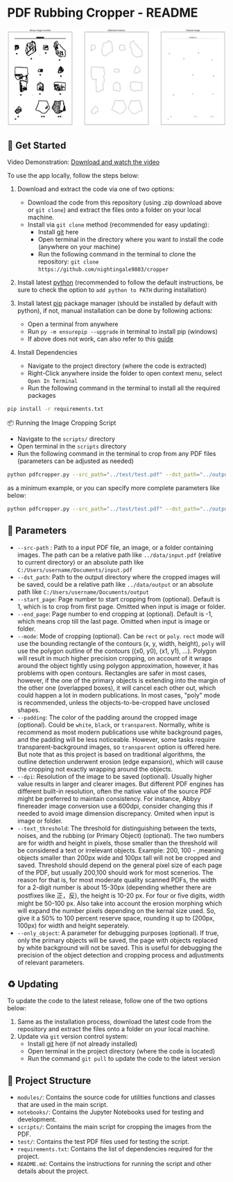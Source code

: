 # PDF Rubbing Cropper - README

![pdfcropper](example.png)

## 🚀 Get Started

Video Demonstration:
[Download and watch the video](./installation.mp4)

To use the app locally, follow the steps below:

1. Download and extract the code via one of two options:
   - Download the code from this repository (using .zip download above or `git clone`) and extract the files onto a folder on your local machine.
   - Install via `git clone` method (recommended for easy updating):
     - Install [git](https://git-scm.com/downloads) here
     - Open terminal in the directory where you want to install the code (anywhere on your machine)
     - Run the following command in the terminal to clone the repository: `git clone https://github.com/nightingale9803/cropper`
2. Install latest [python](https://www.python.org/downloads/) (recommended to follow the default instructions, be sure to check the option to `add python to PATH` during installation)
3. Install latest [pip](https://pip.pypa.io/en/stable/installation/) package manager (should be installed by default with python), if not, manual installation can be done by following actions:
   - Open a terminal from anywhere
   - Run `py -m ensurepip --upgrade` in terminal to install pip (windows)
   - If above does not work, can also refer to this [guide](https://www.geeksforgeeks.org/how-to-install-pip-on-windows/)
4. Install Dependencies

   - Navigate to the project directory (where the code is extracted)
   - Right-Click anywhere inside the folder to open context menu, select `Open In Terminal`
   - Run the following command in the terminal to install all the required packages

```bash
pip install -r requirements.txt
```

📦 Running the Image Cropping Script

- Navigate to the `scripts/` directory
- Open terminal in the `scripts` directory
- Run the following command in the terminal to crop from any PDF files (parameters can be adjusted as needed)

```bash
python pdfcropper.py --src_path="../test/test.pdf" --dst_path="../output"
```
as a minimum example, or you can specify more complete parameters like below:

```bash
python pdfcropper.py --src_path="../test/test.pdf" --dst_path="../output" --mode="poly" --padding="white" --dpi=600 --start_page=1 --end_page=-1 --text_threshold="200, 100" --only_object=True
```

## 📝 Parameters

- `--src-path` : Path to a input PDF file, an image, or a folder containing images. The path can be a relative path like `../data/input.pdf` (relative to current directory) or an absolute path like `C:/Users/username/Documents/input.pdf`
- `--dst_path`: Path to the output directory where the cropped images will be saved, could be a relative path like `../data/output` or an absolute path like `C:/Users/username/Documents/output`
- `--start_page`: Page number to start cropping from (optional). Default is 1, which is to crop from first page. Omitted when input is image or folder.
- `--end_page`: Page number to end cropping at (optional). Default is -1, which means crop till the last page. Omitted when input is image or folder.
- `--mode`: Mode of cropping (optional). Can be `rect` or `poly`. `rect` mode will use the bounding rectangle of the contours (x, y, width, height), `poly` will use the polygon outline of the contours ((x0, y0), (x1, y1), ...). Polygon will result in much higher precision cropping, on account of it wraps around the object tightly using polygon approximation, however, it has problems with open contours. Rectangles are safer in most cases, however, if the one of the primary objects is extending into the margin of the other one (overlapped boxes), it will cancel each other out, which could happen a lot in modern publications. In most cases, "poly" mode is recommended, unless the objects-to-be-cropped have unclosed shapes.
- `--padding`: The color of the padding around the cropped image (optional). Could be `white`, `black`, or `transparent`. Normally, white is recommend as most modern publications use white background pages, and the padding will be less noticeable. However, some tasks require transparent-background images, so `transparent` option is offered here. But note that as this project is based on traditional algorithms, the outline detection underwent erosion (edge expansion), which will cause the cropping not exactly wrapping around the objects.
- `--dpi`: Resolution of the image to be saved (optional). Usually higher value results in larger and clearer images. But different PDF engines has different built-in resolution, often the native value of the source PDF might be preferred to maintain consistency. For instance, Abbyy finereader image conversion use a 600dpi, consider changing this if needed to avoid image dimension discrepancy. Omited when input is image or folder.
- `--text_threshold`: The threshold for distinguishing between the texts, noises, and the rubbing (or Primary Object) (optional). The two numbers are for width and height in pixels, those smaller than the threshold will be considered a text or irrelevant objects. Example: 200, 100 - ,meaning objects smaller than 200px wide and 100px tall will not be cropped and saved. Threshold should depend on the general pixel size of each page of the PDF, but usually 200,100 should work for most scenerios. The reason for that is, for most moderate quality scanned PDFs, the width for a 2-digit number is about 15-30px (depending whether there are postfixes like 正，反), the height is 10-20 px. For four or five digits, width might be 50-100 px. Also take into account the erosion morphing which will expand the number pixels depending on the kernal size used. So, give it a 50% to 100 percent reserve space, rounding it up to (200px, 100px) for width and height seperately.
- `--only_object`: A parameter for debugging purposes (optional). If true, only the primary objects will be saved, the page with objects replaced by white background will not be saved. This is useful for debugging the precision of the object detection and cropping process and adjustments of relevant parameters.

## ♻️ Updating

To update the code to the latest release, follow one of the two options below:
1. Same as the installation process, download the latest code from the repository and extract the files onto a folder on your local machine.
2. Update via `git` version control system:
   - Install [git](https://git-scm.com/downloads) here (if not already installed)
   - Open terminal in the project directory (where the code is located)
   - Run the command `git pull` to update the code to the latest version

## 🌲 Project Structure

- `modules/`: Contains the source code for utilities functions and classes that are used in the main script.
- `notebooks/`: Contains the Jupyter Notebooks used for testing and development.
- `scripts/`: Contains the main script for cropping the images from the PDF.
- `test/`: Contains the test PDF files used for testing the script.
- `requirements.txt`: Contains the list of dependencies required for the project.
- `README.md`: Contains the instructions for running the script and other details about the project.
